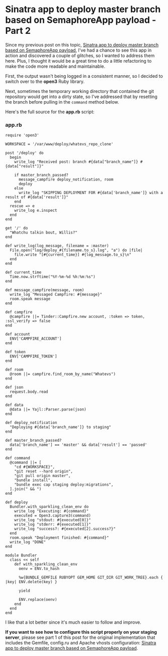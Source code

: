 # Sinatra app to deploy master branch based on SemaphoreApp payload - Part 2

Since my previous post on this topic, [Sinatra app to deploy master branch
based on SemaphoreApp
payload](http://blog.chipcastle.com/2013/02/13/sinatra-app-to-deploy-master-branch-based-on-semaphoreapp-payload/),
I've had a chance to see this app in action and discovered a couple of
glitches, so I wanted to address them here.  Plus, I thought it would be a
great time to do a little refactoring to make the code more readable and
maintainable.

First, the output wasn't being logged in a consistent manner, so I decided to
switch over to the **open3** Ruby library.

Next, sometimes the temporary working directory that contained the git
repository would get into a dirty state, so I've addressed that by resetting the branch before pulling in the `command` method below.

Here's the full source for the **app.rb** script:


### app.rb

    require 'open3'

    WORKSPACE = '/var/www/deploy/whatevs_repo_clone'

    post '/deploy' do
      begin
        write_log "Received post: branch #{data["branch_name"]} #{data["result"]}"

        if master_branch_passed?
          message_campfire deploy_notification, room
          deploy
        else
          write_log "SKIPPING DEPLOYMENT FOR #{data['branch_name']} with a result of #{data['result']}"
        end
      rescue => e
        write_log e.inspect
      end
    end

    get '/' do
      "Whatchu talkin bout, Willis?"
    end

    def write_log(log_message, filename = :master)
      File.open("log/deploy_#{filename.to_s}.log", "a") do |file|
        file.write "[#{current_time}] #{log_message.to_s}\n"
      end
    end

    def current_time
      Time.now.strftime("%Y-%m-%d %h:%m:%s")
    end

    def message_campfire(message, room)
      write_log "Messaged Campfire: #{message}"
      room.speak message
    end

    def campfire
      @campfire ||= Tinder::Campfire.new account, :token => token, :ssl_verify => false
    end

    def account
      ENV['CAMPFIRE_ACCOUNT']
    end

    def token
      ENV['CAMPFIRE_TOKEN']
    end

    def room
      @room ||= campfire.find_room_by_name("Whatevs")
    end

    def json
      request.body.read
    end

    def data
      @data ||= Yajl::Parser.parse(json)
    end

    def deploy_notification
      "Deploying #{data['branch_name']} to staging"
    end

    def master_branch_passed?
      data['branch_name'] == 'master' && data['result'] == 'passed'
    end

    def command
      @command ||= [
        "cd #{WORKSPACE}",
        "git reset --hard origin",
        "git pull origin master",
        "bundle install",
        "bundle exec cap staging deploy:migrations",
      ].join(" && ")
    end

    def deploy
      Bundler.with_sparkling_clean_env do
        write_log "Executing: #{command}"
        executed = Open3.capture3(command)
        write_log "stdout: #{executed[0]}"
        write_log "stderr: #{executed[1]}"
        write_log "success?: #{executed[2].success?}"
      end
      room.speak "Deployment finished: #{command}"
      write_log "DONE"
    end

    module Bundler
      class << self
        def with_sparkling_clean_env
          oenv = ENV.to_hash

          %w{BUNDLE_GEMFILE RUBYOPT GEM_HOME GIT_DIR GIT_WORK_TREE}.each { |key| ENV.delete(key) }

          yield

          ENV.replace(oenv)
        end
      end
    end
    
I like that a lot better since it's much easier to follow and improve.

**If you want to see how to configure this script properly on your staging
server**, please see part 1 of this post for the original implementation that
includes the Gemfile, config.ru and Apache vhosts configuration: [Sinatra app
to deploy master branch based on SemaphoreApp
payload](http://blog.chipcastle.com/2013/02/13/sinatra-app-to-deploy-master-branch-based-on-semaphoreapp-payload/).


